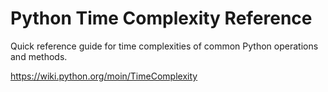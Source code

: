 # Python Time Complexity Reference

Quick reference guide for time complexities of common Python operations and methods.

https://wiki.python.org/moin/TimeComplexity
